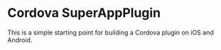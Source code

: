 Cordova SuperAppPlugin
======

This is a simple starting point for building a Cordova plugin on iOS and Android.
